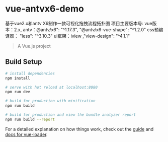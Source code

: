 # vue-antvx6-demo
基于vue2.x和antv X6制作一款可视化拖拽流程拓扑图
项目主要版本号:
vue版本：2.x,
antv：@antv/x6": "^1.17.3",   "@antv/x6-vue-shape": "^1.2.0"
css预编译器： "less": "^3.10.3"
ui框架：iview ,"view-design": "^4.1.1"
> A Vue.js project

## Build Setup

``` bash
# install dependencies
npm install

# serve with hot reload at localhost:8080
npm run dev

# build for production with minification
npm run build

# build for production and view the bundle analyzer report
npm run build --report
```

For a detailed explanation on how things work, check out the [guide](http://vuejs-templates.github.io/webpack/) and [docs for vue-loader](http://vuejs.github.io/vue-loader).
